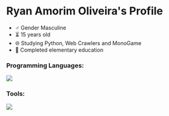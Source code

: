 <h1>Ryan Amorim Oliveira's Profile</h1>

- ♂️ Gender Masculine
- ⏳ 15 years old
- 🌐 Studying Python, Web Crawlers and MonoGame
- 🏫 Completed elementary education

<h3>Programming Languages:</h3>
<img src="https://skillicons.dev/icons?i=py,cpp,cs"/>

<h3>Tools:</h3>
<img src="https://skillicons.dev/icons?i=windows,vscode,visualstudio,git,github"/>
